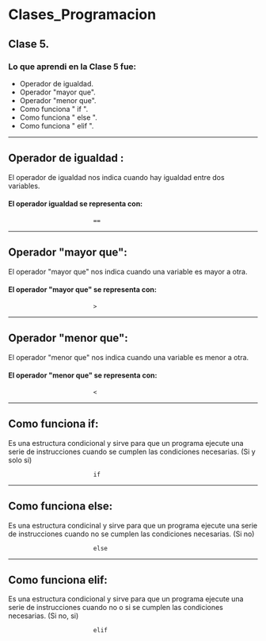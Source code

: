 # Clases_Programacion
## Clase 5.
### Lo que aprendi en la Clase 5 fue:
* Operador de igualdad.
* Operador "mayor que".
* Operador "menor que".
* Como funciona " if ".
* Como funciona " else ".
* Como funciona " elif ".
***
## Operador de igualdad :
El operador de igualdad nos indica cuando hay igualdad entre dos variables.
#### El operador igualdad se representa con:
                
                            ==
***
## Operador "mayor que":
El operador "mayor que" nos indica cuando una variable es mayor a otra.
#### El operador "mayor que" se representa con:
                            >
***

## Operador "menor que":
El operador "menor que" nos indica cuando una variable es menor a otra.
#### El operador "menor que" se representa con:
                            <
***
## Como funciona if:
Es una estructura condicional y sirve para que un programa ejecute una serie de instrucciones cuando se cumplen las condiciones necesarias. (Si y solo si)

                            if
***
## Como funciona else:
Es una estructura condicinal y sirve para que un  programa ejecute una serie de instrucciones cuando no se cumplen las condiciones necesarias. (Si no)

                            else
***
## Como funciona elif:
Es una estructura condicional y sirve para que un programa ejecute una serie de instrucciones cuando no o si se cumplen las condiciones necesarias. (Si no, si)

                            elif